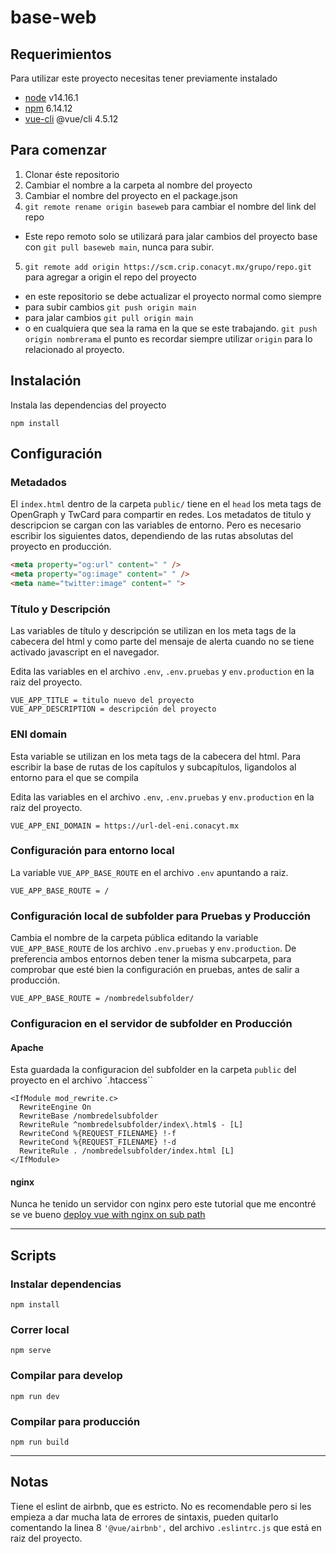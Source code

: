 # base-web

## Requerimientos
Para utilizar este proyecto necesitas tener previamente instalado
* [node](https://nodejs.org/en/download/) v14.16.1
* [npm](https://www.npmjs.com/get-npm) 6.14.12
* [vue-cli](https://cli.vuejs.org/guide/installation.html) @vue/cli 4.5.12


## Para comenzar
1. Clonar éste repositorio
2. Cambiar el nombre a la carpeta al nombre del proyecto
3. Cambiar el nombre del proyecto en el package.json
4. `git remote rename origin baseweb` para cambiar el nombre del link del repo 
  * Este repo remoto solo se utilizará para jalar cambios del proyecto base con `git pull baseweb main`, nunca para subir.
5. `git remote add origin https://scm.crip.conacyt.mx/grupo/repo.git` para agregar a origin el repo del proyecto 
  * en este repositorio se debe actualizar el proyecto normal como siempre
  * para subir cambios `git push origin main` 
  * para jalar cambios `git pull origin main` 
  * o en cualquiera que sea la rama en la que se este trabajando. `git push origin nombrerama` el punto es recordar siempre utilizar `origin` para lo relacionado al proyecto.


## Instalación
Instala las dependencias del proyecto 
```
npm install
```

## Configuración
### Metadados
El `index.html` dentro de la carpeta `public/` tiene en el `head` los meta tags de OpenGraph y TwCard para compartir en redes. Los metadatos de titulo y descripcion se cargan con las variables de entorno. Pero es necesario escribir los siguientes datos, dependiendo de las rutas absolutas del proyecto en producción.

```html
<meta property="og:url" content=" " />
<meta property="og:image" content=" " />
<meta name="twitter:image" content=" ">
```

### Título y Descripción
Las variables de título y descripción se utilizan en los meta tags de la cabecera del html y como parte del mensaje de alerta cuando no se tiene activado javascript en el navegador.

Edita las variables en el archivo `.env`, `.env.pruebas` y `env.production` en la raiz del proyecto.
```
VUE_APP_TITLE = titulo nuevo del proyecto
VUE_APP_DESCRIPTION = descripción del proyecto
```

### ENI domain
Esta variable se utilizan en los meta tags de la cabecera del html. Para escribir la base de rutas de los capítulos y subcapítulos, ligandolos al entorno para el que se compila

Edita las variables en el archivo `.env`, `.env.pruebas` y `env.production` en la raiz del proyecto.
```
VUE_APP_ENI_DOMAIN = https://url-del-eni.conacyt.mx
```

### Configuración para entorno local
La variable `VUE_APP_BASE_ROUTE` en el archivo `.env` apuntando a raiz.
```
VUE_APP_BASE_ROUTE = /
```

### Configuración local de subfolder para Pruebas y Producción
Cambia el nombre de la carpeta pública editando la variable `VUE_APP_BASE_ROUTE` de los archivo `.env.pruebas` y `env.production`. De preferencia ambos entornos deben tener la misma subcarpeta, para comprobar que esté bien la configuración en pruebas, antes de salir a producción.
```
VUE_APP_BASE_ROUTE = /nombredelsubfolder/
```

### Configuracion en el servidor de subfolder en Producción
#### Apache
Esta guardada la configuracion del subfolder en la carpeta `public` del proyecto en el archivo `.htaccess``
```
<IfModule mod_rewrite.c>
  RewriteEngine On
  RewriteBase /nombredelsubfolder
  RewriteRule ^nombredelsubfolder/index\.html$ - [L]
  RewriteCond %{REQUEST_FILENAME} !-f
  RewriteCond %{REQUEST_FILENAME} !-d
  RewriteRule . /nombredelsubfolder/index.html [L]
</IfModule>
```

#### nginx
Nunca he tenido un servidor con nginx pero este tutorial que me encontré se ve bueno
[deploy vue with nginx on sub path](https://medium.com/h-lab/how-to-deploy-vue-with-nginx-on-sub-path-ed8eadbc1bc5)

___

## Scripts 
### Instalar dependencias
```
npm install
```

### Correr local
```
npm serve
```

### Compilar para develop
```
npm run dev
```

### Compilar para producción
```
npm run build
```
___

## Notas
Tiene el eslint de airbnb, que es estricto. No es recomendable pero si les empieza a dar mucha lata de errores de sintaxis, pueden quitarlo comentando la linea 8 `'@vue/airbnb',` del archivo `.eslintrc.js` que está en raiz del proyecto.
